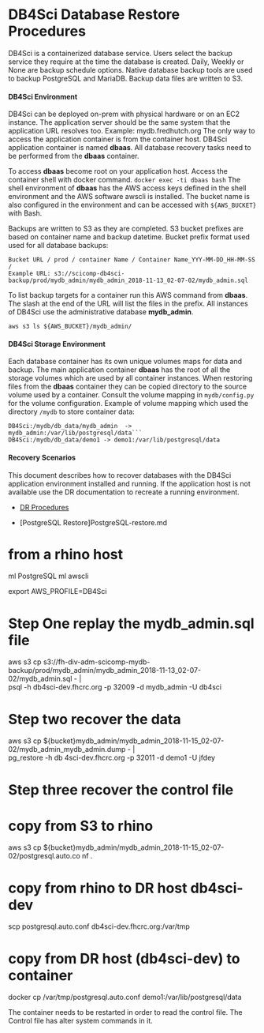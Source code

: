 # DB4Sci Database Restore Procedures
DB4Sci is a containerized database service. Users select the backup
service they require at the time the database is created. Daily, Weekly
or None are backup schedule options. Native database backup tools are used to
backup PostgreSQL and MariaDB. Backup data files are written to S3.

#### DB4Sci Environment
DB4Sci can be deployed on-prem with physical hardware or on an EC2 instance.
The application server should be the same system that the application URL
resolves too.  Example: mydb.fredhutch.org 
The only way to access the application container is from
the container host. DB4Sci application container is named **dbaas**.
All database recovery tasks need to be performed from the **dbaas**
container.

To access **dbaas** become root on your application host. Access
the container shell with docker command. 
```docker exec -ti dbaas bash```
The shell environment of **dbaas** has the AWS access keys defined in
the shell environment and the AWS software awscli is installed. The bucket name
is also configured in the environment and can be accessed with `${AWS_BUCKET}`
with Bash.

Backups are written to S3 as they are completed. S3 bucket prefixes
are based on container name and backup datetime.
Bucket prefix format used used for all database backups:  
```
Bucket URL / prod / container Name / Container Name_YYY-MM-DD_HH-MM-SS / 
Example URL: s3://scicomp-db4sci-backup/prod/mydb_admin/mydb_admin_2018-11-13_02-07-02/mydb_admin.sql
```

To list backup targets for a container run this AWS command from **dbaas**.
The slash at the end of the URL will
list the files in the prefix.  All instances of DB4Sci
use the administrative database **mydb_admin**.
```
aws s3 ls ${AWS_BUCKET}/mydb_admin/
```

#### DB4Sci Storage Environment
Each database container has its own unique volumes maps for data and backup.
The main application container **dbaas** has the root of all the storage
volumes which are used by all container instances. When restoring files
from the **dbaas** container they can be copied directory to the source 
volume used by a container.
Consult the volume mapping in `mydb/config.py` for the volume configuration.
Example of volume mapping which used the directory `/mydb` to store container
data:
```
DB4Sci:/mydb/db_data/mydb_admin  -> mydb_admin:/var/lib/postgresql/data```
DB4Sci:/mydb/db_data/demo1 -> demo1:/var/lib/postgresql/data
```

#### Recovery Scenarios
This document describes how to recover databases with the DB4Sci application
environment installed and running. If the application host is not available
use the DR documentation to recreate a running environment. 

 * [DR Procedures](DR.md)

 * [PostgreSQL Restore]PostgreSQL-restore.md

# from a rhino host
ml PostgreSQL
ml awscli

export AWS_PROFILE=DB4Sci
# Step One replay the mydb_admin.sql file
aws s3 cp s3://fh-div-adm-scicomp-mydb-backup/prod/mydb_admin/mydb_admin_2018-11-13_02-07-02/mydb_admin.sql - |\
 psql -h db4sci-dev.fhcrc.org -p 32009 -d mydb_admin -U db4sci

# Step two recover the data 

aws s3 cp ${bucket}mydb_admin/mydb_admin_2018-11-15_02-07-02/mydb_admin_mydb_admin.dump - | \
pg_restore -h db 4sci-dev.fhcrc.org -p 32011 -d demo1 -U jfdey

# Step three recover the control file

# copy from S3 to rhino
aws s3 cp ${bucket}mydb_admin/mydb_admin_2018-11-15_02-07-02/postgresql.auto.co
nf .
# copy from rhino to DR host db4sci-dev
scp postgresql.auto.conf db4sci-dev.fhcrc.org:/var/tmp

# copy from DR host (db4sci-dev) to container
docker cp /var/tmp/postgresql.auto.conf demo1:/var/lib/postgresql/data

The container needs to be restarted in order to read the control file. The 
Control file has alter system commands in it.
